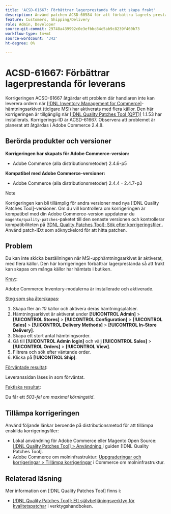 ```yaml
---
title: 'ACSD-61667: Förbättrar lagerprestanda för att skapa frakt'
description: Använd patchen ACSD-60584 för att förbättra lagrets prestanda när det gäller att skapa leveranser i många källor med upphämtning i butiken.
feature: Customers, Shipping/Delivery
role: Admin, Developer
source-git-commit: 29748a439992c0e3efbbc84c5ab9c8239f460b73
workflow-type: tm+mt
source-wordcount: '342'
ht-degree: 0%

---
```


# ACSD-61667: Förbättrar lagerprestanda för leverans

Korrigeringen ACSD-61667 åtgärdar ett problem där handlaren inte kan leverera ordern när [[!DNL Inventory Management for Commerce]](https://experienceleague.adobe.com/en/docs/commerce-admin/inventory/introduction)-hämtningsarkivet (tidigare MSI) har aktiverats med flera källor. Den här korrigeringen är tillgänglig när [[!DNL Quality Patches Tool (QPT)]](/help/tools/quality-patches-tool/quality-patches-tool-to-self-serve-quality-patches.md) 1.1.53 har installerats. Korrigerings-ID är ACSD-61667. Observera att problemet är planerat att åtgärdas i Adobe Commerce 2.4.8.

## Berörda produkter och versioner

**Korrigeringen har skapats för Adobe Commerce-version:**

* Adobe Commerce (alla distributionsmetoder) 2.4.6-p5

**Kompatibel med Adobe Commerce-versioner:**

* Adobe Commerce (alla distributionsmetoder) 2.4.4 - 2.4.7-p3

>[!NOTE]
>
>Korrigeringen kan bli tillämplig för andra versioner med nya [!DNL Quality Patches Tool]-versioner. Om du vill kontrollera om korrigeringen är kompatibel med din Adobe Commerce-version uppdaterar du `magento/quality-patches`-paketet till den senaste versionen och kontrollerar kompatibiliteten på [[!DNL Quality Patches Tool]: Sök efter korrigeringsfiler ](https://experienceleague.adobe.com/tools/commerce-quality-patches/index.html). Använd patch-ID:t som söknyckelord för att hitta patchen.

## Problem

Du kan inte skicka beställningen när MSI-upphämtningsarkivet är aktiverat, med flera källor. Den här korrigeringen förbättrar lagerprestanda så att frakt kan skapas om många källor har hämtats i butiken.

<u>Krav:</u>:

Adobe Commerce Inventory-modulerna är installerade och aktiverade.

<u>Steg som ska återskapas</u>:

1. Skapa fler än *10* källor och aktivera deras hämtningsplatser.
1. Hämtningsarkivet är aktiverat under **[!UICONTROL Admin]** > **[!UICONTROL Stores]** > **[!UICONTROL Configuration]** > **[!UICONTROL Sales]** > **[!UICONTROL Delivery Methods]** > **[!UICONTROL In-Store Delivery]**.
1. Skapa ett stort antal hämtningsorder.
1. Gå till **[!UICONTROL Admin login]** och välj **[!UICONTROL Sales]** > **[!UICONTROL Orders]** > **[!UICONTROL View]**.
1. Filtrera och sök efter väntande order.
1. Klicka på **[!UICONTROL Ship]**.

<u>Förväntade resultat</u>:

Leveranssidan läses in som förväntat.

<u>Faktiska resultat</u>:

Du får ett *503-fel om maximal körningstid*.

## Tillämpa korrigeringen

Använd följande länkar beroende på distributionsmetod för att tillämpa enskilda korrigeringsfiler:

* Lokal användning för Adobe Commerce eller Magento Open Source: [[!DNL Quality Patches Tool] > Användning ](/help/tools/quality-patches-tool/usage.md) i guiden [!DNL Quality Patches Tool].
* Adobe Commerce om molninfrastruktur: [Uppgraderingar och korrigeringar > Tillämpa korrigeringar](https://experienceleague.adobe.com/docs/commerce-cloud-service/user-guide/develop/upgrade/apply-patches.html) i Commerce om molninfrastruktur.

## Relaterad läsning

Mer information om [!DNL Quality Patches Tool] finns i:

* [[!DNL Quality Patches Tool]: Ett självbetjäningsverktyg för kvalitetspatchar](/help/tools/quality-patches-tool/quality-patches-tool-to-self-serve-quality-patches.md) i verktygshandboken.

